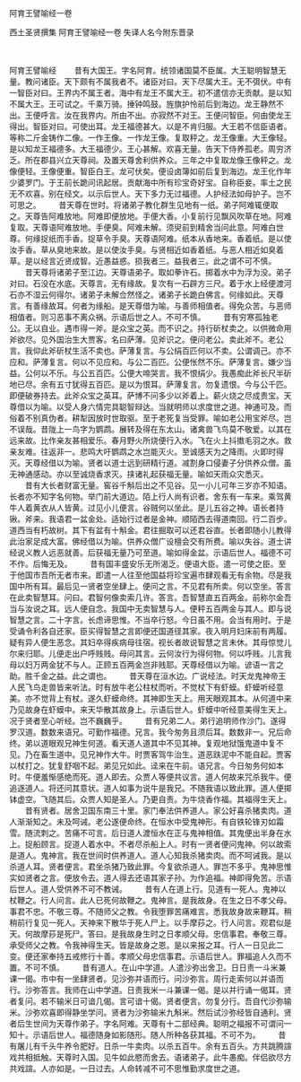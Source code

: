 阿育王譬喻经一卷


西土圣贤撰集
阿育王譬喻经一卷
失译人名今附东晋录


　　

阿育王譬喻经
　　昔有大国王。字名阿育。统领诸国莫不臣属。大王聪明智慧无量。教问诸臣。天下颇有不属我者不。诸臣对曰。天下尽属大王。无不弭伏。中有一智臣对曰。王界内不属王者。海中有龙王不属大王。初不遣信亦无贡献。是以知不属大王。王可试之。千乘万骑。捶钟鸣鼓。旌旗护怜前后到海边。龙王静然不出。王便呼言。汝在我界内。所由不出。亦寂然不对王。王便问智臣。何由使龙王得出。智臣对曰。可使出耳。龙王福德甚大。以是不肯归服。大王若不信臣语者。等称二斤金铸作二像。一作王像。一作龙王像。复取秤之。龙王像重。大王像轻。是以知龙王福德多。大王福德少。王心甚解。欢喜无量。告天下侍养孤老。周穷济乏。所在郡县兴立天尊祠。及置天尊舍利供养众。三年之中复取龙像王像秤之。龙像便轻。王像便重。智臣白王。龙可伏矣。便设卤簿如前后复到海边。龙王化作年少婆罗门。于王前长跪问讯起居。贡献海中所有珍宝奇好宝。自称臣妾。率土之民无不欢喜。别在经文。以示后世人。天下多力无过福德。人护经法如母护子。岂不可思之。
　　昔天尊在世时。将诸弟子教化群生见地有一纸。弟子阿难辄便取之。天尊告阿难放地。阿难即便放地。手便大香。小复前行见飘风吹草在地。阿难复取。天尊语阿难放地。手便臭。阿难未解。须臾前到精舍当问此意。阿难白世尊。何缘捉纸而手香。捉草令手臭。天尊语阿难。纸本从香地来。香着纸。是以使汝手香。草从臭地来故。是以使汝手臭。与贤相近如香着纸。与恶人相近如臭着草。是以经言近贤成智。近愚益惑。损我者三。益我者三。此之谓不可不慎。
　　昔天尊将诸弟子至江边。天尊语弟子。取如拳许石。掷着水中为浮为没。弟子对曰。石没在水底。天尊言。无有缘故。复次有一石辟方三尺。着于水上经便渡河石亦不湿云何得尔。诸弟子未解佥然怪之。诸弟子长跪白佛言。何缘如此。天尊言。有善缘故耳。何者为缘船。是天尊借为喻。与善师相值者。得免众苦。与恶师相值者。则习恶事不离众祸。示语后世之人。不可不慎。
　　昔有穷寒孤独老公。无以自业。遇市得一斧。是众宝之英。而不识之。持行斫杖卖之。以供微命用斧欲尽。见外国治生大贾客。名曰萨薄。见斧识之。便问老公。卖此斧不。老公言。我仰此斧斫杖生活不卖也。萨薄复言。与公绢百匹何以不卖。公谓调己。亦不应和。萨薄复言。何以不见应和。与公二百匹。公便怅然不乐。萨薄复言。嫌少当益。公何以不乐。与公五百匹。公便大啼哭言。我不恨绢少。我愚痴此斧长尺半斫地已尽。余有五寸犹得五百匹。是以为恨耳。萨薄复言。勿复遗恨。今与公千匹。即便破券持去。此斧众宝之英耳。萨博不问多少以斧着上。薪火烧之尽成贵宝。天尊借以为喻。以受人身六情完具聪智辩达。当就明师以求度世之道。神通可及。而俗着不别真伪者。耕犁因放时世取驱。至于老死复当受罪。喻如老公用宝斧尽。岂不误哉。昔陇上一鸟字为鹦鹉。展转及得在东太山。诸禽兽飞鸟莫不敬爱。以其在远来故。比作亲友甚相爱乐。春月野火所烧便行入水。飞在火上抖擞毛羽之水。救亲友难。往返非一。悲鸣大吁鹦鹉之水岂能灭火。至诚感天为之降雨。火即时得灭。天尊经借以为喻。贤者以道士远到研精行道。减割身口侵妻子分供养众僧。虽无神通感动。亦以至诚烧香求灭。挟诸礼起获福无量。喻如天雨众灾悉灭。
　　昔有大长者财富无量。窖谷千斛后出之不见谷。见一小儿可年三岁亦不知语。长者亦不知字名何物。举门前大道边。陌上行人尚有识者。舍东有一车来。乘驾黄牛人着黄衣从人皆黄。过见小儿便言。谷贼何以坐此。是儿五谷之神。语长者持锹。斧来。我语君一盆金处。适始行过者是金神。顺陌西去得道南回。行二百步。道西当有朽故树。其下有盆有十斛金。君往掘取可以还君谷直。长者即随小儿教得此治家足成大富。佛经借以为喻。供养众僧广设檀会交有所费。喻以失谷。道士讲经说义教人远恶就善。后获福无量乃可至道。喻如得金盆。示语后世人。福德不可不作。后悔无及。
　　昔有国丰盛安乐无所渴乏。便语大臣。遣一可使之臣。至于他国市吾所无者市来。即遣一人往至他国益将珍宝遍市肆观看无有余物。尽是我国中所有耳。最后见一贤者空坐肆上。便问之言。不见君有所卖。何以空坐。答言在此卖智慧耳。问曰。君智何像卖索几许。答言。吾智慧直五百两金。前称尔金吾当与汝说之耳。远人便自念。我国中无卖智慧与人。便秤五百两金与其人。即与说智慧之言。二十字言。长虑谛思惟。不当卒行怒。今日虽不用。会当有用时。于是受诵令利各自还家。臣买得智慧之言即便还国道径其家。夜入明月妇床前有两履。疑有异人便生恶念。其妇卒得疾病母往宿。视长者故说智慧之言未休。其母惊觉儿尔来归耶。儿便走出户呼贱贱。母问其言。云何汝行为得何物。何以呼贱。儿言我母以妇万两金犹不与人。正顾五百两金岂非贱耶。天尊经借以为喻。谚语一言之助。胜千金之益。此之谓也。
　　昔天尊在洹水边。广说经法。时天龙鬼神帝王人民飞鸟走兽皆来听法。时有放牛老公柱杖而听。不觉杖下有虾蟆。虾蟆听经意美。亦不觉背上有杖。遂久虾蟆命终。其神即生天上。用天眼观其本。从何道中来乃见故身在虾蟆中。来天华散其故身上。示语后世人。虾蟆中听经意美得生天上。况于贤者至心听经。岂不巍巍乎。
　　昔有兄弟二人。弟行追明师作沙门。遂得罗汉道。数数来语兄。可勤作福德。兄言。我今匆务且须后耳。数数非一。兄后命终。弟以道眼观兄神生何道。看天道人道其中不见其神。复观地狱饿鬼道中复不见。乃在畜生道中。见兄神作大牛。时贾客驾牛治生。道恶趺泥中不能自起。贾客以杖打之。犹复舒咽不起。弟见兄如此。迳来在牛前。语兄言。今日匆务何如本时。牛便羞惭感绝而死。道人即去。众贾人等便共议言。道人何故来咒杀我牛。便追逐道人。将还问其意状。道人如事为说牛是我兄。不随我语以致此罪。道人便掷钵虚空。飞随其后。众贾人知是圣人。乃更自责。为牛烧香作福。其福得生天上。
　　昔有贤者。居舍卫国东南三十里。家门奉法供养道人。家公好喜杀猪卖肉。道人渐渐知之。未及呵诫。老公遂便命终。在恒水中受鬼神形。有自铁轮锋刃如霜雪。随流刺之。苦痛不可言。后日道人渡恒水在正与鬼神相值。其鬼便出半身在水上。捉船顾言。捉道人着水中。不者尽杀船上人。时有一贤者便问鬼神。何以故索是道人。鬼神言。我在世间时供养道人。道人心知我杀猪卖肉。而不呵诫我。是以杀道人耳。贤者便言。君坐杀猪乃致此罪。今复欲杀道人。罪岂不多乎。鬼神思惟实如贤者之言。便放令去。道人得去还语其家子孙。为作追福。神即得免苦。示语后世人。道人受供养不可不教诫。
　　昔有人在道上行。见道有一死人。鬼神以杖鞭之。行人问言。此人已死何故鞭之。鬼神言。是我故身。在生之日不孝父母。事君不忠。不敬三尊。不随师父之教。令我堕罪苦痛难言。悉我故身故来鞭耳。稍稍前行复见一死人。天神来下散华于死人尸上。以手摩莏之。行人问言。观君似是天。何故摩莏是死尸。答曰。是我故身生时之日孝顺父母。忠信事君。奉敬三尊。承受师父之教。令我神得生天。皆是故身之恩。是以来报之耳。行人一日见此二变。便还家奉持五戒修行十善。孝顺父母忠信事君。示语后世人。罪福追人久而不置。不可不慎。
　　昔有道人。在山中学道。人遣沙弥出舍卫。日日责一斗米兼课一偈。市中有一坐肆贤者。见沙弥并语而行。问沙弥言。周行走索何以并语而行。沙弥答言。我师在山中学道。日责我米一斗兼课一偈。是以并行诵一偈耳。贤者复问。若不输米日可谙几偈。言可谙十偈。贤者便言。勿复分行。吾自代沙弥输米。沙弥欢喜即得静坐学问。贤者为沙弥输米九斛米。然后试沙弥经皆自通利。贤者后生世间为天尊作弟子。字名阿难。天尊有十二部经典。聪明之福报不可谓问一知十。示语后世人。福德随身如影随形。随人所种各获其福。不可不为。
　　昔有屠儿有千头牛养令肥好。日杀一牛卖肉。以杀五百牛。余有五百头。方共跳腾諠戏共相抵触。天尊时入国。见牛如此愍而舍去。语诸弟子。此牛愚痴。伴侣欲尽方共戏諠。人亦如是。一日过去。人命转减不可不思惟勤求度世之道。

